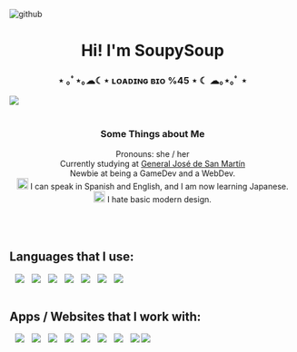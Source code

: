 
![github](https://github.com/Soupysoup8/Soupysoup8/assets/106486537/f0f5ada8-5ef6-406a-bc92-e0f1705f4308)

<div>
    <h1 align="center">Hi! I'm SoupySoup</h1>
    <h3 align="center"> ⋆ ｡ﾟ⋆｡☁︎☾⋆ ʟᴏᴀᴅɪɴɢ ʙɪᴏ %45 ⋆ ☾ ☁｡⋆｡ﾟ ⋆</h3>
    <img src="https://github.com/Soupysoup8/Soupysoup8/assets/106486537/94a8a33d-5c36-44a1-a891-e8ddef78d9a9" align="left">
    </br></br>
    <h3 align="center"> Some Things about Me</h3>
    <p align="center">
        Pronouns: she / her
        </br>Currently studying at <a href src="https://www.linkedin.com/school/escuela-tecnica-n32-de-14-general-jose-de-san-martin/?originalSubdomain=ar">General José de San Martín</a>
        </br>Newbie at being a GameDev and a WebDev.
        </br><img height="20px" src="https://github.com/Soupysoup8/Soupysoup8/assets/106486537/1f1b9d52-618b-4808-b0d1-1aca35323bda"> I can speak in Spanish and English, and I am now learning Japanese.
        </br><img height="20px" src="https://github.com/Soupysoup8/Soupysoup8/assets/106486537/714b54d7-2eec-4542-9e50-54c76070b9ec"> I hate basic modern design.
        </br></br></br></br>
    </p>
</div>

<div>
    <h2>Languages that I use:</h2>
    <p>
        <img align="left" style="padding-left:10px;" src="https://img.shields.io/badge/Python-FFD43B?style=for-the-badge&logo=python&logoColor=blue"/>
        <img align="left" style="padding-left:10px" src="https://img.shields.io/badge/HTML5-E34F26?style=for-the-badge&logo=html5&logoColor=white"/>
        <img align="left" style="padding-left:10px" src="https://img.shields.io/badge/Sass-CC6699?style=for-the-badge&logo=sass&logoColor=white"/>
        <img align="left" style="padding-left:10px" src="https://img.shields.io/badge/C%2B%2B-00599C?style=for-the-badge&logo=c%2B%2B&logoColor=white"/>
        <img align="left" style="padding-left:10px" src="https://img.shields.io/badge/CSS3-1572B6?style=for-the-badge&logo=css3&logoColor=white"/>
        <img align="left" style="padding-left:10px" src="https://img.shields.io/badge/TypeScript-007ACC?style=for-the-badge&logo=typescript&logoColor=white"/>
        <img align="left" style="padding-left:10px; padding-up:10px" src="https://img.shields.io/badge/JavaScript-323330?style=for-the-badge&logo=javascript&logoColor=F7DF1E"/>
    </p>
    <p>
        </br></br>
        <h2>Apps / Websites that I work with:</h2>
        <img align="left" style="padding-left:10px" src="https://img.shields.io/badge/Adobe%20Illustrator-FF9A00?style=for-the-badge&logo=adobe%20illustrator&logoColor=white"/>
        <img align="left" style="padding-left:10px" src="https://img.shields.io/badge/Xampp-F37623?style=for-the-badge&logo=xampp&logoColor=white"/>
        <img align="left" style="padding-left:10px" src="https://img.shields.io/badge/Figma-F24E1E?style=for-the-badge&logo=figma&logoColor=white"/>
        <img align="left" style="padding-left:10px" src="https://img.shields.io/badge/Google%20Sheets-34A853?style=for-the-badge&logo=google-sheets&logoColor=white"/>
        <img align="left" style="padding-left:10px" src="https://img.shields.io/badge/Adobe%20Photoshop-31A8FF?style=for-the-badge&logo=Adobe%20Photoshop&logoColor=blackhttps://img.shields.io/badge/Figma-F24E1E?style=for-the-badge&logo=figma&logoColor=white"/>
        <img align="left" style="padding-left:10px" src="https://img.shields.io/badge/Godot-478CBF?style=for-the-badge&logo=GodotEngine&logoColor=white"/>
        <img align="left" style="padding-left:10px" src="https://img.shields.io/badge/VSCode-0078D4?style=for-the-badge&logo=visual%20studio%20code&logoColor=white"/>
        <img align="left" style="padding-left:10px" src="https://img.shields.io/badge/PyCharm-000000.svg?&style=for-the-badge&logo=PyCharm&logoColor=white"/>
        <img align="left" style="padding-left:10px padding-up:10px" src="https://img.shields.io/badge/Notion-000000?style=for-the-badge&logo=notion&logoColor=white"/>
        </br></br>
    </p>
</div>




